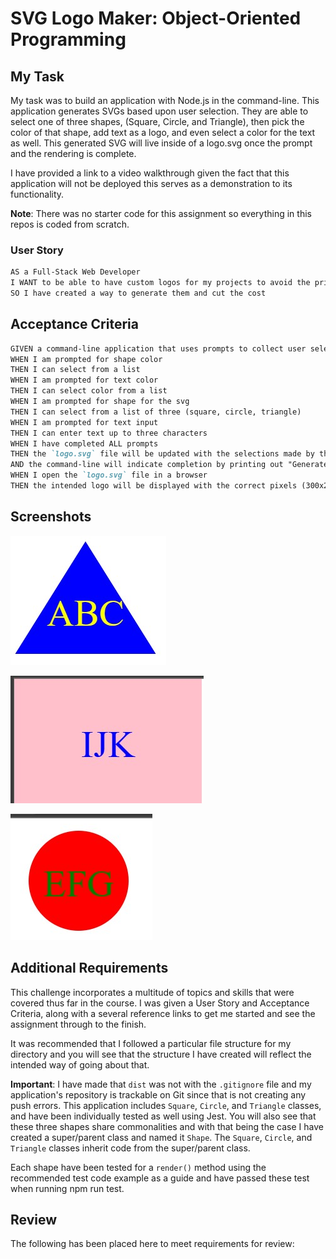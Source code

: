 # SVG Logo Maker: Object-Oriented Programming

## My Task

My task was to build an application with Node.js in the command-line. This application generates SVGs based upon user selection. They are able to select one of three shapes, (Square, Circle, and Triangle), then pick the color of that shape, add text as a logo, and even select a color for the text as well. This generated SVG will live inside of a logo.svg once the prompt and the rendering is complete.

I have provided a link to a video walkthrough given the fact that this application will not be deployed this serves as a demonstration to its functionality. 

 **Note**: There was no starter code for this assignment so everything in this repos is coded from scratch.

### User Story

```md
AS a Full-Stack Web Developer
I WANT to be able to have custom logos for my projects to avoid the price of purchasing one
SO I have created a way to generate them and cut the cost
```

## Acceptance Criteria

```md
GIVEN a command-line application that uses prompts to collect user selection
WHEN I am prompted for shape color
THEN I can select from a list
WHEN I am prompted for text color
THEN I can select color from a list
WHEN I am prompted for shape for the svg
THEN I can select from a list of three (square, circle, triangle)
WHEN I am prompted for text input
THEN I can enter text up to three characters
WHEN I have completed ALL prompts
THEN the `logo.svg` file will be updated with the selections made by the user
AND the command-line will indicate completion by printing out "Generated logo.svg"
WHEN I open the `logo.svg` file in a browser
THEN the intended logo will be displayed with the correct pixels (300x200 px) and it will matched the criteria entered
```

## Screenshots

![Image showing a blue triangle with yellow text that reads "ABC"](./assets/image-4.png)

![Image showing a pink square with blue text that reads "IJK"](./assets/image-7.png)

![Image showing a red circle with green text that reads "EFG"](./assets/image-3.png)




## Additional Requirements

This challenge incorporates a multitude of topics and skills that were covered thus far in the course. I was given a User Story and Acceptance Criteria, along with a several reference links to get me started and see the assignment through to the finish. 

It was recommended that I followed a particular file structure for my directory and you will see that the structure I have created will reflect the intended way of going about that.

  **Important**: I have made that `dist` was not with the `.gitignore` file and my application's repository is trackable on Git since that is not creating any push errors.
  This application includes `Square`, `Circle`, and `Triangle` classes, and have been individually tested as well using Jest. You will also see that these three shapes share commonalities and with that being the case I have created a super/parent class and named it `Shape`. The `Square`, `Circle`, and `Triangle` classes inherit code from the super/parent class.

  Each shape have been tested for a `render()` method using the recommended test code example as a guide and have passed these test when running npm run test. 


## Review 

The following has been placed here to meet requirements for review: